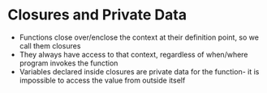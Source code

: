 # Closures and Private Data
- Functions close over/enclose the context at their definition point, so we call them closures
- They always have access to that context, regardless of when/where program invokes the function
- Variables declared inside closures are private data for the function- it is impossible to access the value from outside itself